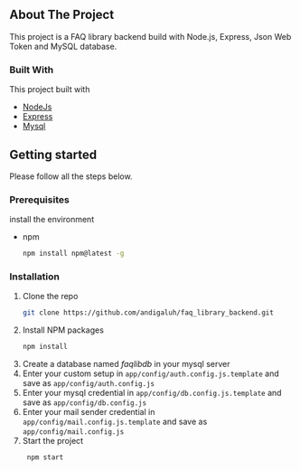 ## About The Project

This project is a FAQ library backend build with Node.js, Express, Json Web Token and MySQL database. 

### Built With

This project built with
* [NodeJs](https://nodejs.org/)
* [Express](https://expressjs.com/)
* [Mysql](https://www.mysql.com/)

## Getting started 

Please follow all the steps below.

### Prerequisites

install the environment 
* npm
  ```sh
  npm install npm@latest -g
  ```

### Installation

1. Clone the repo
   ```sh
   git clone https://github.com/andigaluh/faq_library_backend.git
   ```
2. Install NPM packages
   ```sh
   npm install
   ```
3. Create a database named *faqlibdb* in your mysql server
4. Enter your custom setup in `app/config/auth.config.js.template` and save as `app/config/auth.config.js`
5. Enter your mysql credential in `app/config/db.config.js.template` and save as `app/config/db.config.js`
6. Enter your mail sender credential in `app/config/mail.config.js.template` and save as `app/config/mail.config.js`
7. Start the project
   ```sh
    npm start
   ```